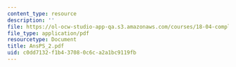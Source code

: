 ```yaml
---
content_type: resource
description: ''
file: https://ol-ocw-studio-app-qa.s3.amazonaws.com/courses/18-04-complex-variables-with-applications-fall-1999/c0dd7132f1b437080c6ca2a1bc9119fb_AnsPS_2.pdf
file_type: application/pdf
resourcetype: Document
title: AnsPS_2.pdf
uid: c0dd7132-f1b4-3708-0c6c-a2a1bc9119fb
---
```

